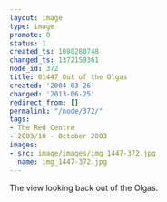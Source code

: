 ```yaml
---
layout: image
type: image
promote: 0
status: 1
created_ts: 1080280748
changed_ts: 1372159361
node_id: 372
title: 01447 Out of the Olgas
created: '2004-03-26'
changed: '2013-06-25'
redirect_from: []
permalink: "/node/372/"
tags:
- The Red Centre
- 2003/10 - October 2003
images:
- src: image/images/img_1447-372.jpg
  name: img_1447-372.jpg
---
```

The view looking back out of the Olgas.
